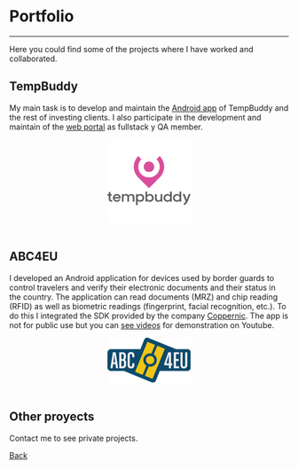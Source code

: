 # Portfolio
___

Here you could find some of the projects where I have worked and collaborated.

## TempBuddy
My main task is to develop  and maintain the [Android app](https://play.google.com/store/apps/details?id=com.tempbuddy.tempbuddy) of TempBuddy and the rest of investing clients. I also participate in the development and maintain of the [web portal](https://eu.tempbuddy.com/) as fullstack y QA member.

<center>
<img alt="TempBuddy logo" src="../res/images/tb-logo.png" width="150"/>
</center>
<br/>

## ABC4EU
  I developed an Android application for devices used by border guards to control travelers and verify their electronic documents and their status in the country. The application can read documents (MRZ) and chip reading (RFID) as well as biometric readings (fingerprint, facial recognition, etc.). To do this I integrated the SDK provided by the company [Coppernic](https://www.coppernic.fr/). The app is not for public use but you can [see videos](https://www.youtube.com/channel/UCp4Cfh2A7q5EEa8yK7xQrJw) for demonstration on Youtube.
  
<center>
<img alt="ABC4EU logo" src="../res/images/abc4eu-logo.png" width="150"/>
</center>
<br/>

## Other proyects
  Contact me to see private projects.

[Back](./)
